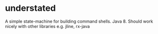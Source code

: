 understated
===========
A simple state-machine for building command shells. 
Java 8.
Should work nicely with other libraries e.g. jline, rx-java 
